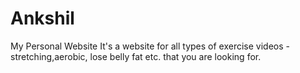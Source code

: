 # Ankshil
My Personal Website
It's a website for all types of exercise videos - stretching,aerobic, lose belly fat etc. that you are looking for.
